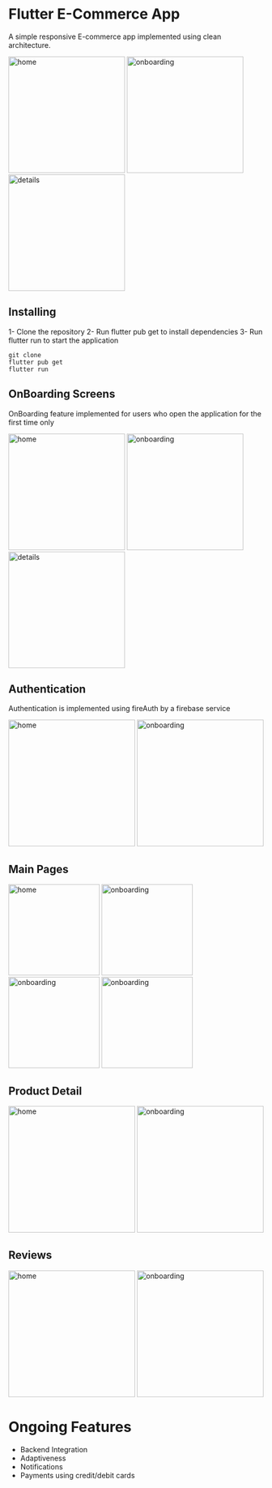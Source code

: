 # Flutter E-Commerce App
A simple responsive E-commerce app implemented using clean architecture. 

<p float="left">
  <img src="screenshots/home.jpg" alt="home" width="230"/>
  <img src="screenshots/onboarding1.jpg" alt="onboarding" width="230"/>
  <img src="screenshots/home2.jpg" alt="details" width="230"/>
</p>

## Installing
1- Clone the repository
2- Run flutter pub get to install dependencies
3- Run flutter run to start the application

```
git clone
flutter pub get
flutter run
```

## OnBoarding Screens
OnBoarding feature implemented for users who open the application for the first time only

<p float="left">
  <img src="screenshots/onboarding1.jpg" alt="home" width="230"/>
  <img src="screenshots/onboarding2.jpg" alt="onboarding" width="230"/>
  <img src="screenshots/onboarding3.jpg" alt="details" width="230"/>
</p>


## Authentication
Authentication is implemented using fireAuth by a firebase service

<p float="left">
  <img src="screenshots/signin.jpg" alt="home" width="250"/>
  <img src="screenshots/signup.jpg" alt="onboarding" width="250"/>
</p>

## Main Pages

<p float="left">
  <img src="screenshots/home.jpg" alt="home" width="180"/>
  <img src="screenshots/store.jpg" alt="onboarding" width="180"/>
  <img src="screenshots/wishlist.jpg" alt="onboarding" width="180"/>
  <img src="screenshots/account_settings.jpg" alt="onboarding" width="180"/>
</p>

## Product Detail 

<p float="left">
  <img src="screenshots/product_details.jpg" alt="home" width="250"/>
  <img src="screenshots/details2.jpg" alt="onboarding" width="250"/>
</p>

## Reviews 

<p float="left">
  <img src="screenshots/reviews.jpg" alt="home" width="250"/>
  <img src="screenshots/reviews2.jpg" alt="onboarding" width="250"/>
</p>

# Ongoing Features
- Backend Integration
- Adaptiveness
- Notifications
- Payments using credit/debit cards
